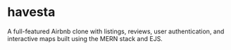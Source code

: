 # havesta
A full-featured Airbnb clone with listings, reviews, user authentication, and interactive maps built using the MERN stack and EJS.
